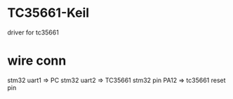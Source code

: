 # TC35661-Keil
driver for tc35661

# wire conn
stm32 uart1 => PC
stm32 uart2 => TC35661
stm32 pin PA12  => tc35661 reset pin
